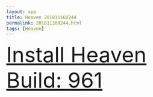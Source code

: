 ```yaml
---
layout: app
title: Heaven 201811160244
permalink: 201811160244.html
tags: [Heaven]
---
```

<div class="pure-g">
    <div class="pure-u-1-1" style="font-size: 4em">
        <a class="pure-button-primary" href="itms-services://?action=download-manifest&url=https%3A%2F%2Flitsungyisigono.github.io%2FTestScript%2Fmanifests%2F201811160244.plist"><i class="fa fa-download" aria-hidden="true"></i>Install Heaven Build: 961</a>
    </div>
</div>